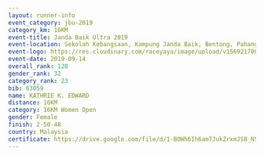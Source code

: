 ```yaml
---
layout: runner-info 
event_category: jbu-2019 
category_km: 16KM 
event-title: Janda Baik Ultra 2019  
event-location: Sekolah Kebangsaan, Kampung Janda Baik, Bentong, Pahang, Malaysia 
event-logo: https://res.cloudinary.com/raceyaya/image/upload/v1569217009/logo/janda-baik_vch1pc.jpg 
event-date: 2019-09-14 
overall_rank: 120
gender_rank: 32
category_rank: 23
bib: 63059
name: KATHRIE K. EDWARD
distance: 16KM
category: 16KM Women Open
gender: Female
finish: 2-50-48
country: Malaysia
certificate: https://drive.google.com/file/d/1-BOWh6Ih6am7JukZrxmJS8_NSc78Xhyf/view?usp=sharing
---
```

